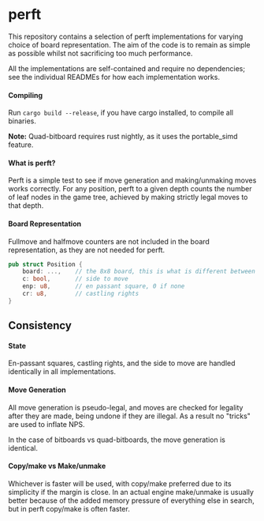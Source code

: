 # perft
This repository contains a selection of perft implementations for varying choice of board representation.
The aim of the code is to remain as simple as possible whilst not sacrificing too much performance.

All the implementations are self-contained and require no dependencies; see the individual READMEs for
how each implementation works.

#### Compiling
Run ```cargo build --release```, if you have cargo installed, to compile all binaries.

**Note:** Quad-bitboard requires rust nightly, as it uses the portable_simd feature.

#### What is perft?
Perft is a simple test to see if move generation and making/unmaking moves works correctly.
For any position, perft to a given depth counts the number of leaf nodes in the game tree, achieved by making strictly legal moves to that depth.

#### Board Representation
Fullmove and halfmove counters are not included in the board representation, as they are not needed for perft.
```rust
pub struct Position {
    board: ...,    // the 8x8 board, this is what is different between representations
    c: bool,       // side to move
    enp: u8,       // en passant square, 0 if none
    cr: u8,        // castling rights
}
```

## Consistency

#### State
En-passant squares, castling rights, and the side to move are handled identically in all implementations.

#### Move Generation
All move generation is pseudo-legal, and moves are checked for legality after they are made, being undone if they are illegal.
As a result no "tricks" are used to inflate NPS.

In the case of bitboards vs quad-bitboards, the move generation is identical.

#### Copy/make vs Make/unmake
Whichever is faster will be used, with copy/make preferred due to its simplicity if the margin is close. In an actual engine make/unmake is usually
better because of the added memory pressure of everything else in search, but in perft copy/make is often faster.
